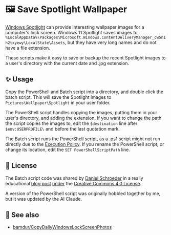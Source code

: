 # 🖼️ Save Spotlight Wallpaper

[Windows Spotlight](https://learn.microsoft.com/en-us/windows/configuration/windows-spotlight#what-does-windows-spotlight-include) can provide interesting wallpaper images for a computer's lock screen. Windows 11 Spotlight saves images to `%LocalAppData%\Packages\Microsoft.Windows.ContentDeliveryManager_cw5n1h2txyewy\LocalState\Assets`, but they have very long names and do not have a file extension.

These scripts make it easy to save or backup the recent Spotlight images to a user's directory with the current date and .jpg extension.

## ✨ Usage
Copy the PowerShell and Batch script into a directory, and double click the batch script. This will save the Spotlight images to `Pictures\Wallpaper\Spotlight` in your user folder.

The PowerShell script handles copying the images, putting them in your user's directory, and adding the extension. If you want to change the path the script copies the images to, edit the `$destination` line after `$env:USERPROFILE\` and before the last quotation mark.

The Batch script runs the PowerShell script, as a .ps1 script might not run directly due to the [Execution Policy](https://learn.microsoft.com/en-us/powershell/module/microsoft.powershell.core/about/about_execution_policies?view=powershell-7.3). If you rename the PowerShell script, or change its location, edit the `SET PowerShellScriptPath` line.

## 📝 License
The Batch script code was shared by [Daniel Schroeder](https://github.com/deadlydog) in a really educational [blog post](https://blog.danskingdom.com/allow-others-to-run-your-powershell-scripts-from-a-batch-file-they-will-love-you-for-it/) [under](https://blog.danskingdom.com/about/#-license) the [Creative Commons 4.0 License](https://creativecommons.org/licenses/by/4.0/).

A version of the PowerShell script was originally hobbled together by me, but it was updated by the AI Claude.

## 🔭 See also
- [bamdur/CopyDailyWindowsLockScreenPhotos](https://github.com/bamdur/CopyDailyWindowsLockScreenPhotos)
